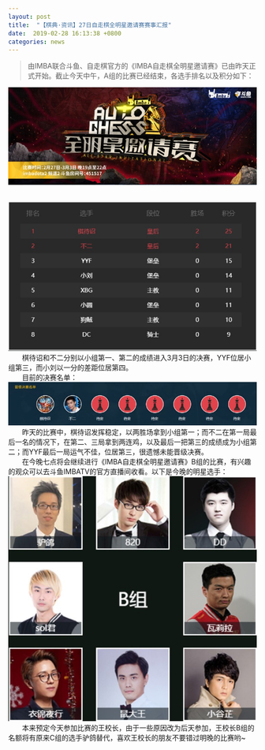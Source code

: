 ```yaml
---
layout: post
title:  "【棋典·资讯】27日自走棋全明星邀请赛赛事汇报"
date:  2019-02-28 16:13:38 +0800
categories: news
---
```

> 由IMBA联合斗鱼、自走棋官方的《IMBA自走棋全明星邀请赛》已由昨天正式开始。截止今天中午，A组的比赛已经结束，各选手排名以及积分如下：  

<center><img src="/images/2019-02-28-16-08-46.jpg"></center> 
<br/>

![](/images/2019-02-28-16-14-11.jpg)
&emsp;&emsp;棋待诏和不二分别以小组第一、第二的成绩进入3月3日的决赛，YYF位居小组第三，而小刘以一分的差距位居第四。  
&emsp;&emsp;目前的决赛名单：  
![](/images/2019-02-28-16-14-23.jpg)
&emsp;&emsp;昨天的比赛中，棋待诏发挥稳定，以两胜场拿到小组第一；而不二在第一局最后一名的情况下，在第二、三局拿到两连鸡，以及最后一把第三的成绩成为小组第二；而YYF最后一局运气不佳，位居第三，很遗憾未能晋级决赛。  
&emsp;&emsp;在今晚七点将会继续进行《IMBA自走棋全明星邀请赛》B组的比赛，有兴趣的观众可以去斗鱼IMBATV的官方直播间收看。以下是今晚的明星选手：  
![](/images/2019-02-28-16-14-35.jpg)
&emsp;&emsp;本来预定今天参加比赛的王校长，由于一些原因改为后天参加，王校长B组的名额将有原来C组的选手驴鸽替代，喜欢王校长的朋友不要错过明晚的比赛哟~  